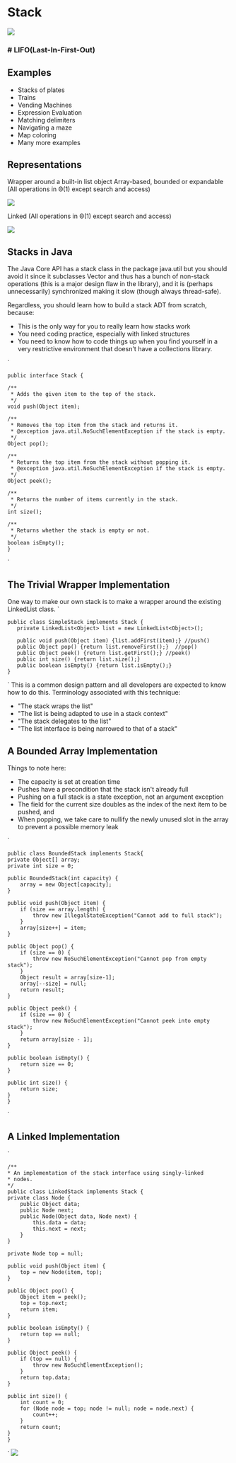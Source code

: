 # Stack
![](https://www.tutorialspoint.com/data_structures_algorithms/images/stack_representation.jpg)
### # LIFO(Last-In-First-Out)
## Examples
* Stacks of plates
* Trains
* Vending Machines
* Expression Evaluation
* Matching delimiters
* Navigating a maze
* Map coloring
* Many more examples

## Representations
Wrapper around a built-in list object
Array-based, bounded or expandable (All operations in Θ(1) except search and access)

![](https://lh4.googleusercontent.com/O8yuUkkJRBQrWAELm-tVLxWFIM9QwdOibRD_PnE8tACmPZrlR394iT_yS7sXPwr39F-1kzqSYY-DL8Y=w1366-h627)

Linked (All operations in Θ(1) except search and access)

![](https://lh3.googleusercontent.com/C8pwEREUQPiGMbxp-EYF6FsT1g9qL4PKrfW1H9_yRf8Ykw9X1AKhuOSeEPwcwHeqd5MVaDhz_jsvVBo=w1366-h627)

## Stacks in Java

The Java Core API has a stack class in the package java.util but you should avoid it since it subclasses Vector and thus has a bunch of non-stack operations (this is a major design flaw in the library), and it is (perhaps unnecessarily) synchronized making it slow (though always thread-safe).

Regardless, you should learn how to build a stack ADT from scratch, because:

* This is the only way for you to really learn how stacks work
* You need coding practice, especially with linked structures
* You need to know how to code things up when you find yourself in a very restrictive environment that doesn't have a collections library.

`

    public interface Stack {

    /**
     * Adds the given item to the top of the stack.
     */
    void push(Object item);

    /**
     * Removes the top item from the stack and returns it.
     * @exception java.util.NoSuchElementException if the stack is empty.
     */
    Object pop();

    /**
     * Returns the top item from the stack without popping it.
     * @exception java.util.NoSuchElementException if the stack is empty.
     */
    Object peek();

    /**
     * Returns the number of items currently in the stack.
     */
    int size();

    /**
     * Returns whether the stack is empty or not.
     */
    boolean isEmpty();
    }

`
## The Trivial Wrapper Implementation

One way to make our own stack is to make a wrapper around the existing LinkedList class.
`

    public class SimpleStack implements Stack {
       private LinkedList<Object> list = new LinkedList<Object>();

       public void push(Object item) {list.addFirst(item);} //push()
       public Object pop() {return list.removeFirst();}  //pop()
       public Object peek() {return list.getFirst();} //peek()
       public int size() {return list.size();}
       public boolean isEmpty() {return list.isEmpty();}
    }

`
This is a common design pattern and all developers are expected to know how to do this. Terminology associated with this technique:

* "The stack wraps the list"
* "The list is being adapted to use in a stack context"
* "The stack delegates to the list"
* "The list interface is being narrowed to that of a stack"

## A Bounded Array Implementation

Things to note here:

* The capacity is set at creation time
* Pushes have a precondition that the stack isn't already full
* Pushing on a full stack is a state exception, not an argument exception
* The field for the current size doubles as the index of the next item to be pushed, and
* When popping, we take care to nullify the newly unused slot in the array to prevent a possible memory leak

`

    public class BoundedStack implements Stack{
    private Object[] array;
    private int size = 0;

    public BoundedStack(int capacity) {
        array = new Object[capacity];
    }

    public void push(Object item) {
        if (size == array.length) {
            throw new IllegalStateException("Cannot add to full stack");
        }
        array[size++] = item;
    }

    public Object pop() {
        if (size == 0) {
            throw new NoSuchElementException("Cannot pop from empty stack");
        }
        Object result = array[size-1];
        array[--size] = null;
        return result;
    }

    public Object peek() {
        if (size == 0) {
            throw new NoSuchElementException("Cannot peek into empty stack");
        }
        return array[size - 1];
    }

    public boolean isEmpty() {
        return size == 0;
    }

    public int size() {
        return size;
    }
    }

`

## A Linked Implementation

`

    /**
    * An implementation of the stack interface using singly-linked
    * nodes.
    */
    public class LinkedStack implements Stack {
    private class Node {
        public Object data;
        public Node next;
        public Node(Object data, Node next) {
            this.data = data;
            this.next = next;
        }
    }

    private Node top = null;

    public void push(Object item) {
        top = new Node(item, top);
    }

    public Object pop() {
        Object item = peek();
        top = top.next;
        return item;
    }

    public boolean isEmpty() {
        return top == null;
    }

    public Object peek() {
        if (top == null) {
            throw new NoSuchElementException();
        }
        return top.data;
    }

    public int size() {
        int count = 0;
        for (Node node = top; node != null; node = node.next) {
            count++;
        }
        return count;
    }
    }

`
![](https://lh5.googleusercontent.com/ZQM4oYzwHg6SWz4I0nUON7_cTMdZCaDAyrQ635QUfXGOJl-IWStqWq4kM5_mvdO-hzqvkNG96BR2keQ=w1366-h676)
